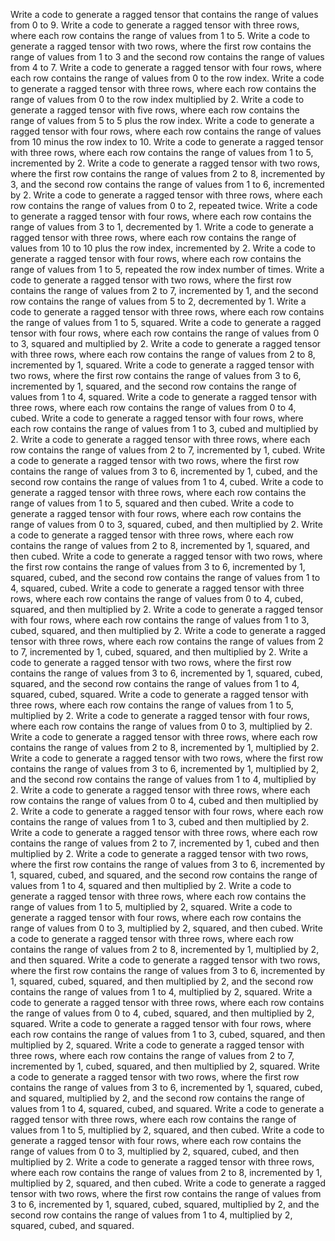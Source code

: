 Write a code to generate a ragged tensor that contains the range of values from 0 to 9.
Write a code to generate a ragged tensor with three rows, where each row contains the range of values from 1 to 5.
Write a code to generate a ragged tensor with two rows, where the first row contains the range of values from 1 to 3 and the second row contains the range of values from 4 to 7.
Write a code to generate a ragged tensor with four rows, where each row contains the range of values from 0 to the row index.
Write a code to generate a ragged tensor with three rows, where each row contains the range of values from 0 to the row index multiplied by 2.
Write a code to generate a ragged tensor with five rows, where each row contains the range of values from 5 to 5 plus the row index.
Write a code to generate a ragged tensor with four rows, where each row contains the range of values from 10 minus the row index to 10.
Write a code to generate a ragged tensor with three rows, where each row contains the range of values from 1 to 5, incremented by 2.
Write a code to generate a ragged tensor with two rows, where the first row contains the range of values from 2 to 8, incremented by 3, and the second row contains the range of values from 1 to 6, incremented by 2.
Write a code to generate a ragged tensor with three rows, where each row contains the range of values from 0 to 2, repeated twice.
Write a code to generate a ragged tensor with four rows, where each row contains the range of values from 3 to 1, decremented by 1.
Write a code to generate a ragged tensor with three rows, where each row contains the range of values from 10 to 10 plus the row index, incremented by 2.
Write a code to generate a ragged tensor with four rows, where each row contains the range of values from 1 to 5, repeated the row index number of times.
Write a code to generate a ragged tensor with two rows, where the first row contains the range of values from 2 to 7, incremented by 1, and the second row contains the range of values from 5 to 2, decremented by 1.
Write a code to generate a ragged tensor with three rows, where each row contains the range of values from 1 to 5, squared.
Write a code to generate a ragged tensor with four rows, where each row contains the range of values from 0 to 3, squared and multiplied by 2.
Write a code to generate a ragged tensor with three rows, where each row contains the range of values from 2 to 8, incremented by 1, squared.
Write a code to generate a ragged tensor with two rows, where the first row contains the range of values from 3 to 6, incremented by 1, squared, and the second row contains the range of values from 1 to 4, squared.
Write a code to generate a ragged tensor with three rows, where each row contains the range of values from 0 to 4, cubed.
Write a code to generate a ragged tensor with four rows, where each row contains the range of values from 1 to 3, cubed and multiplied by 2.
Write a code to generate a ragged tensor with three rows, where each row contains the range of values from 2 to 7, incremented by 1, cubed.
Write a code to generate a ragged tensor with two rows, where the first row contains the range of values from 3 to 6, incremented by 1, cubed, and the second row contains the range of values from 1 to 4, cubed.
Write a code to generate a ragged tensor with three rows, where each row contains the range of values from 1 to 5, squared and then cubed.
Write a code to generate a ragged tensor with four rows, where each row contains the range of values from 0 to 3, squared, cubed, and then multiplied by 2.
Write a code to generate a ragged tensor with three rows, where each row contains the range of values from 2 to 8, incremented by 1, squared, and then cubed.
Write a code to generate a ragged tensor with two rows, where the first row contains the range of values from 3 to 6, incremented by 1, squared, cubed, and the second row contains the range of values from 1 to 4, squared, cubed.
Write a code to generate a ragged tensor with three rows, where each row contains the range of values from 0 to 4, cubed, squared, and then multiplied by 2.
Write a code to generate a ragged tensor with four rows, where each row contains the range of values from 1 to 3, cubed, squared, and then multiplied by 2.
Write a code to generate a ragged tensor with three rows, where each row contains the range of values from 2 to 7, incremented by 1, cubed, squared, and then multiplied by 2.
Write a code to generate a ragged tensor with two rows, where the first row contains the range of values from 3 to 6, incremented by 1, squared, cubed, squared, and the second row contains the range of values from 1 to 4, squared, cubed, squared.
Write a code to generate a ragged tensor with three rows, where each row contains the range of values from 1 to 5, multiplied by 2.
Write a code to generate a ragged tensor with four rows, where each row contains the range of values from 0 to 3, multiplied by 2.
Write a code to generate a ragged tensor with three rows, where each row contains the range of values from 2 to 8, incremented by 1, multiplied by 2.
Write a code to generate a ragged tensor with two rows, where the first row contains the range of values from 3 to 6, incremented by 1, multiplied by 2, and the second row contains the range of values from 1 to 4, multiplied by 2.
Write a code to generate a ragged tensor with three rows, where each row contains the range of values from 0 to 4, cubed and then multiplied by 2.
Write a code to generate a ragged tensor with four rows, where each row contains the range of values from 1 to 3, cubed and then multiplied by 2.
Write a code to generate a ragged tensor with three rows, where each row contains the range of values from 2 to 7, incremented by 1, cubed and then multiplied by 2.
Write a code to generate a ragged tensor with two rows, where the first row contains the range of values from 3 to 6, incremented by 1, squared, cubed, and squared, and the second row contains the range of values from 1 to 4, squared and then multiplied by 2.
Write a code to generate a ragged tensor with three rows, where each row contains the range of values from 1 to 5, multiplied by 2, squared.
Write a code to generate a ragged tensor with four rows, where each row contains the range of values from 0 to 3, multiplied by 2, squared, and then cubed.
Write a code to generate a ragged tensor with three rows, where each row contains the range of values from 2 to 8, incremented by 1, multiplied by 2, and then squared.
Write a code to generate a ragged tensor with two rows, where the first row contains the range of values from 3 to 6, incremented by 1, squared, cubed, squared, and then multiplied by 2, and the second row contains the range of values from 1 to 4, multiplied by 2, squared.
Write a code to generate a ragged tensor with three rows, where each row contains the range of values from 0 to 4, cubed, squared, and then multiplied by 2, squared.
Write a code to generate a ragged tensor with four rows, where each row contains the range of values from 1 to 3, cubed, squared, and then multiplied by 2, squared.
Write a code to generate a ragged tensor with three rows, where each row contains the range of values from 2 to 7, incremented by 1, cubed, squared, and then multiplied by 2, squared.
Write a code to generate a ragged tensor with two rows, where the first row contains the range of values from 3 to 6, incremented by 1, squared, cubed, and squared, multiplied by 2, and the second row contains the range of values from 1 to 4, squared, cubed, and squared.
Write a code to generate a ragged tensor with three rows, where each row contains the range of values from 1 to 5, multiplied by 2, squared, and then cubed.
Write a code to generate a ragged tensor with four rows, where each row contains the range of values from 0 to 3, multiplied by 2, squared, cubed, and then multiplied by 2.
Write a code to generate a ragged tensor with three rows, where each row contains the range of values from 2 to 8, incremented by 1, multiplied by 2, squared, and then cubed.
Write a code to generate a ragged tensor with two rows, where the first row contains the range of values from 3 to 6, incremented by 1, squared, cubed, squared, multiplied by 2, and the second row contains the range of values from 1 to 4, multiplied by 2, squared, cubed, and squared.